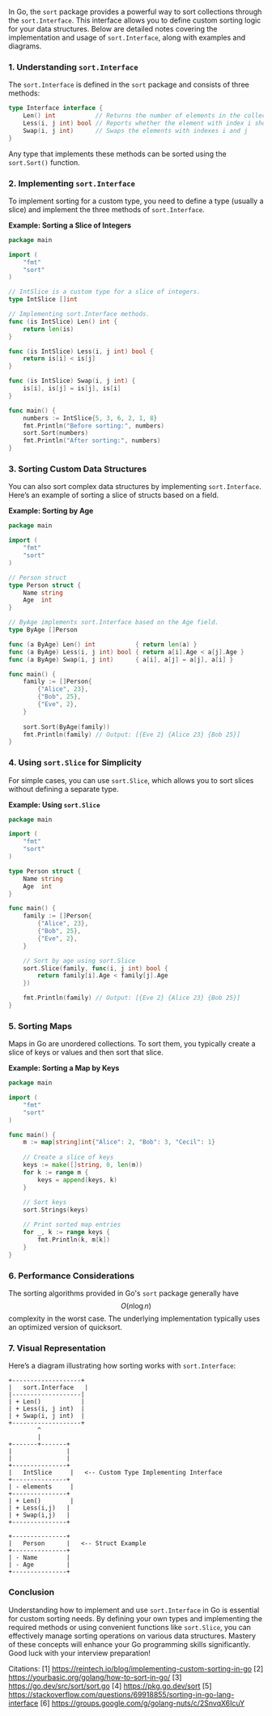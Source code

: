 In Go, the `sort` package provides a powerful way to sort collections through the `sort.Interface`. This interface allows you to define custom sorting logic for your data structures. Below are detailed notes covering the implementation and usage of `sort.Interface`, along with examples and diagrams.

### **1. Understanding `sort.Interface`**

The `sort.Interface` is defined in the `sort` package and consists of three methods:

```go
type Interface interface {
    Len() int           // Returns the number of elements in the collection
    Less(i, j int) bool // Reports whether the element with index i should sort before the element with index j
    Swap(i, j int)      // Swaps the elements with indexes i and j
}
```

Any type that implements these methods can be sorted using the `sort.Sort()` function.

### **2. Implementing `sort.Interface`**

To implement sorting for a custom type, you need to define a type (usually a slice) and implement the three methods of `sort.Interface`.

**Example: Sorting a Slice of Integers**

```go
package main

import (
    "fmt"
    "sort"
)

// IntSlice is a custom type for a slice of integers.
type IntSlice []int

// Implementing sort.Interface methods.
func (is IntSlice) Len() int {
    return len(is)
}

func (is IntSlice) Less(i, j int) bool {
    return is[i] < is[j]
}

func (is IntSlice) Swap(i, j int) {
    is[i], is[j] = is[j], is[i]
}

func main() {
    numbers := IntSlice{5, 3, 6, 2, 1, 8}
    fmt.Println("Before sorting:", numbers)
    sort.Sort(numbers)
    fmt.Println("After sorting:", numbers)
}
```

### **3. Sorting Custom Data Structures**

You can also sort complex data structures by implementing `sort.Interface`. Here’s an example of sorting a slice of structs based on a field.

**Example: Sorting by Age**

```go
package main

import (
    "fmt"
    "sort"
)

// Person struct
type Person struct {
    Name string
    Age  int
}

// ByAge implements sort.Interface based on the Age field.
type ByAge []Person

func (a ByAge) Len() int           { return len(a) }
func (a ByAge) Less(i, j int) bool { return a[i].Age < a[j].Age }
func (a ByAge) Swap(i, j int)      { a[i], a[j] = a[j], a[i] }

func main() {
    family := []Person{
        {"Alice", 23},
        {"Bob", 25},
        {"Eve", 2},
    }
    
    sort.Sort(ByAge(family))
    fmt.Println(family) // Output: [{Eve 2} {Alice 23} {Bob 25}]
}
```

### **4. Using `sort.Slice` for Simplicity**

For simple cases, you can use `sort.Slice`, which allows you to sort slices without defining a separate type.

**Example: Using `sort.Slice`**

```go
package main

import (
    "fmt"
    "sort"
)

type Person struct {
    Name string
    Age  int
}

func main() {
    family := []Person{
        {"Alice", 23},
        {"Bob", 25},
        {"Eve", 2},
    }

    // Sort by age using sort.Slice
    sort.Slice(family, func(i, j int) bool {
        return family[i].Age < family[j].Age
    })

    fmt.Println(family) // Output: [{Eve 2} {Alice 23} {Bob 25}]
}
```

### **5. Sorting Maps**

Maps in Go are unordered collections. To sort them, you typically create a slice of keys or values and then sort that slice.

**Example: Sorting a Map by Keys**

```go
package main

import (
    "fmt"
    "sort"
)

func main() {
    m := map[string]int{"Alice": 2, "Bob": 3, "Cecil": 1}
    
    // Create a slice of keys
    keys := make([]string, 0, len(m))
    for k := range m {
        keys = append(keys, k)
    }
    
    // Sort keys
    sort.Strings(keys)

    // Print sorted map entries
    for _, k := range keys {
        fmt.Println(k, m[k])
    }
}
```

### **6. Performance Considerations**

The sorting algorithms provided in Go's `sort` package generally have $$O(n \log n)$$ complexity in the worst case. The underlying implementation typically uses an optimized version of quicksort.

### **7. Visual Representation**

Here’s a diagram illustrating how sorting works with `sort.Interface`:

```
+-------------------+
|   sort.Interface   |
|-------------------|
| + Len()           |
| + Less(i, j int)  |
| + Swap(i, j int)  |
+-------------------+
        ^
        |
+-------+-------+
|               |
|               |
+---------------+
|   IntSlice     |   <-- Custom Type Implementing Interface
+---------------+
| - elements     |
+---------------+
| + Len()        |
| + Less(i,j)   |
| + Swap(i,j)   |
+---------------+

+---------------+
|   Person      |   <-- Struct Example
+---------------+
| - Name        |
| - Age         |
+---------------+
```

### Conclusion

Understanding how to implement and use `sort.Interface` in Go is essential for custom sorting needs. By defining your own types and implementing the required methods or using convenient functions like `sort.Slice`, you can effectively manage sorting operations on various data structures. Mastery of these concepts will enhance your Go programming skills significantly. Good luck with your interview preparation!

Citations:
[1] https://reintech.io/blog/implementing-custom-sorting-in-go
[2] https://yourbasic.org/golang/how-to-sort-in-go/
[3] https://go.dev/src/sort/sort.go
[4] https://pkg.go.dev/sort
[5] https://stackoverflow.com/questions/69918855/sorting-in-go-lang-interface
[6] https://groups.google.com/g/golang-nuts/c/2SnvqX6IcuY